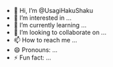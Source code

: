- 👋 Hi, I’m @UsagiHakuShaku
- 👀 I’m interested in ...
- 🌱 I’m currently learning ...
- 💞️ I’m looking to collaborate on ...
- 📫 How to reach me ...
- 😄 Pronouns: ...
- ⚡ Fun fact: ...

<!---
UsagiHakuShaku/UsagiHakuShaku is a ✨ special ✨ repository because its `README.md` (this file) appears on your GitHub profile.
You can click the Preview link to take a look at your changes.
--->
